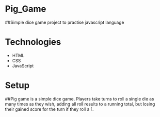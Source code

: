 # Pig_Game
##Simple dice game project to practise javascript language 

# Technologies 
* HTML
* CSS
* JavaScript

# Setup 
##Pig game is a simple dice game. Players take turns to roll a single die as many times as they wish, 
adding all roll results to a running total, but losing their gained score for the turn if they roll a 1.
